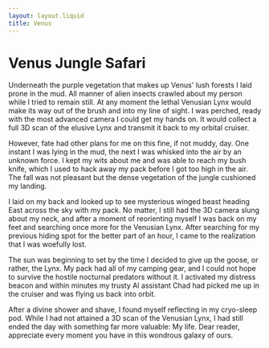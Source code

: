 ```yaml
---
layout: layout.liquid
title: Venus
---
```


# Venus Jungle Safari

Underneath the purple vegetation that makes up Venus' lush forests I laid prone in the mud.
All manner of alien insects crawled about my person while I tried to remain still. At any moment the lethal Venusian Lynx
would make its way out of the brush and into my line of sight. I was perched, ready with the most advanced camera I
could get my hands on. It would collect a full 3D scan of the elusive Lynx and transmit it back to my orbital cruiser.

However, fate had other plans for me on this fine, if not muddy, day. One instant I was lying in the mud, the next I was 
whisked into the air by an unknown force. I kept my wits about me and was able to reach my bush knife, which I used to
hack away my pack before I got too high in the air. The fall was not pleasant but the dense vegetation of the jungle 
cushioned my landing.

I laid on my back and looked up to see mysterious winged beast heading East across the sky with my pack. No matter, I
still had the 3D camera slung about my neck, and after a moment of reorienting myself I was back on my feet and searching
once more for the Venusian Lynx. After searching for my previous hiding spot for the better part of an hour, I came to
the realization that I was woefully lost. 

The sun was beginning to set by the time I decided to give up the goose, or rather, the Lynx. My pack had all of my 
camping gear, and I could not hope to survive the hostile nocturnal predators without it. I activated my distress beacon
and within minutes my trusty AI assistant Chad had picked me up in the cruiser and was flying us back into orbit.

After a divine shower and shave, I found myself reflecting in my cryo-sleep pod. While I had not attained a 3D scan of 
the Venusian Lynx, I had still ended the day with something far more valuable: My life. Dear reader, appreciate every 
moment you have in this wondrous galaxy of ours.